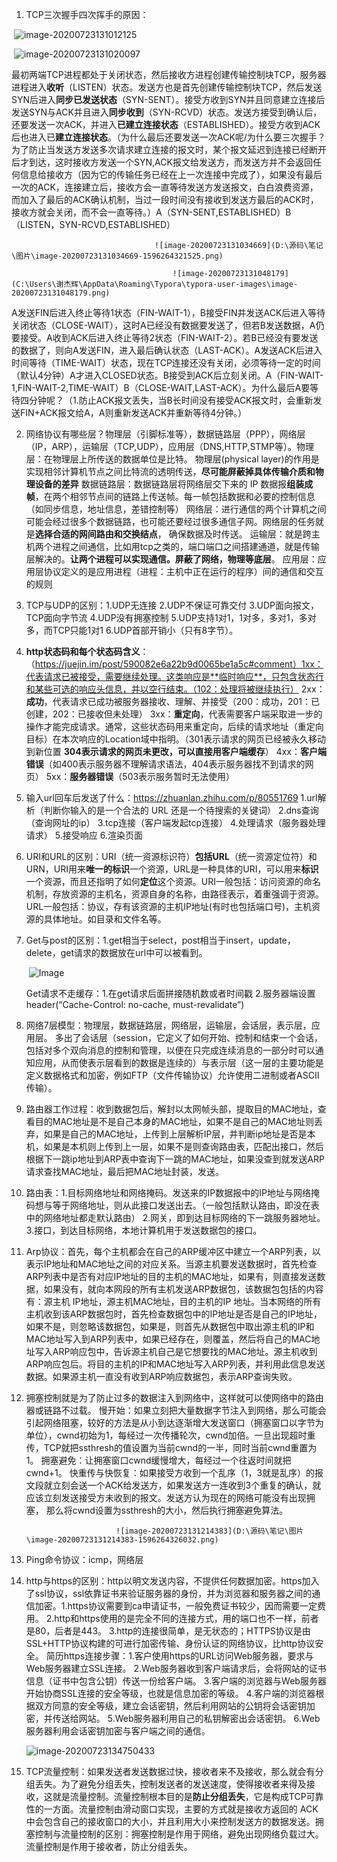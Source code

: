1. TCP三次握手四次挥手的原因：

   

​                               ![image-20200723131012125](D:\源码\笔记\图片\image-20200723131012125-1596264316784.png)

​											![image-20200723131020097](C:\Users\谢杰辉\AppData\Roaming\Typora\typora-user-images\image-20200723131020097.png)



 

最初两端TCP进程都处于关闭状态，然后接收方进程创建传输控制块TCP，服务器进程进入**收听**（LISTEN）状态。发送方也是首先创建传输控制块TCP，然后发送SYN后进入**同步已发送状态**（SYN-SENT）。接受方收到SYN并且同意建立连接后发送SYN与ACK并且进入**同步收到**（SYN-RCVD）状态。发送方接受到确认后，还要发送一次ACK，并进入**已建立连接状态**（ESTABLISHED）。接受方收到ACK后也进入已**建立连接状态**。（为什么最后还要发送一次ACK呢/为什么要三次握手？为了防止当发送方发送多次请求建立连接的报文时，某个报文延迟到连接已经断开后才到达，这时接收方发送一个SYN,ACK报文给发送方，而发送方并不会返回任何信息给接收方（因为它的传输任务已经在上一次连接中完成了），如果没有最后一次的ACK，连接建立后，接收方会一直等待发送方发送报文，白白浪费资源，而加入了最后的ACK确认机制，当过一段时间没有接收到发送方最后的ACK时，接收方就会关闭，而不会一直等待。）A（SYN-SENT,ESTABLISHED）B（LISTEN，SYN-RCVD,ESTABLISHED）

 									![image-20200723131034669](D:\源码\笔记\图片\image-20200723131034669-1596264321525.png)

 										![image-20200723131048179](C:\Users\谢杰辉\AppData\Roaming\Typora\typora-user-images\image-20200723131048179.png)

A发送FIN后进入终止等待1状态（FIN-WAIT-1），B接受FIN并发送ACK后进入等待关闭状态（CLOSE-WAIT），这时A已经没有数据要发送了，但若B发送数据，A仍要接受。A收到ACK后进入终止等待2状态（FIN-WAIT-2）。若B已经没有要发送的数据了，则向A发送FIN，进入最后确认状态（LAST-ACK）。A发送ACK后进入时间等待（TIME-WAIT）状态，现在TCP连接还没有关闭，必须等待一定的时间（默认4分钟）A才进入CLOSED状态。B接受到ACK后立刻关闭。A（FIN-WAIT-1,FIN-WAIT-2,TIME-WAIT）B（CLOSE-WAIT,LAST-ACK）。为什么最后A要等待四分钟呢？（1.防止ACK报文丢失，当B长时间没有接受ACK报文时，会重新发送FIN+ACK报文给A，A则重新发送ACK并重新等待4分钟。）

2. 网络协议有哪些层？物理层（引脚标准等），数据链路层（PPP），网络层（IP，ARP），运输层（TCP,UDP），应用层（DNS,HTTP,STMP等）。物理层：在物理层上所传送的数据单位是比特。 物理层(physical layer)的作用是实现相邻计算机节点之间比特流的透明传送，**尽可能屏蔽掉具体传输介质和物理设备的差异**  数据链路层：数据链路层将网络层交下来的 IP 数据报**组装成帧**，在两个相邻节点间的链路上传送帧。每一帧包括数据和必要的控制信息（如同步信息，地址信息，差错控制等） 网络层：进行通信的两个计算机之间可能会经过很多个数据链路，也可能还要经过很多通信子网。网络层的任务就是**选择合适的网间路由和交换结点**， 确保数据及时传送。  运输层：就是跨主机两个进程之间通信，比如用tcp之类的，端口端口之间搭建通道，就是传输层解决的。**让两个进程可以实现通信。屏蔽了网络，物理等底层**。  应用层：应用层协议定义的是应用进程（进程：主机中正在运行的程序）间的通信和交互的规则

3. TCP与UDP的区别：1.UDP无连接  2.UDP不保证可靠交付  3.UDP面向报文，TCP面向字节流  4.UDP没有拥塞控制  5.UDP支持1对1，1对多，多对1，多对多，而TCP只能1对1 6.UDP首部开销小（只有8字节）。

4. **http状态码和每个状态码含义**：（https://juejin.im/post/590082e6a22b9d0065be1a5c#comment）1xx：代表请求已被接受，需要继续处理。这类响应是**临时响应**，只包含状态行和某些可选的响应头信息，并以空行结束。（102：处理将被继续执行）  2xx：**成功**，代表请求已成功被服务器接收、理解、并接受（200：成功，201：已创建，202：已接收但未处理）  3xx：**重定向**，代表需要客户端采取进一步的操作才能完成请求。通常，这些状态码用来重定向，后续的请求地址（重定向目标）在本次响应的Location域中指明。（301表示请求的网页已经被永久移动到新位置  **304表示请求的网页未更改，可以直接用客户端缓存**） 4xx：**客户端错误**（如400表示服务器不理解请求语法，404表示服务器找不到请求的网页）  5xx：**服务器错误**（503表示服务暂时无法使用）

5. 输入url回车后发送了什么：https://zhuanlan.zhihu.com/p/80551769 1.url解析（判断你输入的是一个合法的 URL 还是一个待搜索的关键词） 2.dns查询（查询网址的ip） 3.tcp连接（客户端发起tcp连接）  4.处理请求（服务器处理请求）  5.接受响应  6.渲染页面

6. URI和URL的区别：URI（统一资源标识符）**包括URL**（统一资源定位符）和URN，URI用来**唯一的标识**一个资源，URL是一种具体的URI，可以用来**标识**一个资源，而且还指明了如何**定位**这个资源。URI一般包括：访问资源的命名机制，存放资源的主机名，资源自身的名称，由路径表示，着重强调于资源。 URL一般包括：协议，存有该资源的主机IP地址(有时也包括端口号)，主机资源的具体地址。如目录和文件名等。

7. Get与post的区别：1.get相当于select，post相当于insert，update，delete，get请求的数据放在url中可以被看到。

    ​	![Image](D:\源码\笔记\图片\Image.png)

   Get请求不走缓存：1.在get请求后面拼接随机数或者时间戳  2.服务器端设置header(“Cache-Control: no-cache, must-revalidate”)

8. 网络7层模型：物理层，数据链路层，网络层，运输层，会话层，表示层，应用层。 多出了会话层（session，它定义了如何开始、控制和结束一个会话，包括对多个双向消息的控制和管理，以便在只完成连续消息的一部分时可以通知应用，从而使表示层看到的数据是连续的）与表示层（这一层的主要功能是定义数据格式和加密，例如FTP（文件传输协议）允许使用二进制或者ASCII传输）。

9. 路由器工作过程：收到数据包后，解封以太网帧头部，提取目的MAC地址，查看目的MAC地址是不是自己本身的MAC地址，如果不是自己的MAC地址则丢弃，如果是自己的MAC地址，上传到上层解析IP层，并判断ip地址是否是本机，如果是本机则上传到上一层，如果不是则查询路由表，匹配出接口，然后根据下一跳ip地址到ARP表中查询下一跳的MAC地址，如果没查到就发送ARP请求查找MAC地址，最后把MAC地址封装，发送。

10. 路由表：1.目标网络地址和网络掩码。发送来的IP数据报中的IP地址与网络掩码想与等于网络地址，则从此接口发送出去。（一般包括默认路由，即没在表中的网络地址都走默认路由） 2.网关，即到达目标网络的下一跳服务器地址。 3.接口，到达目标网络，本地计算机用于发送数据包的接口。

11. Arp协议：首先，每个主机都会在自己的ARP缓冲区中建立一个ARP列表，以表示IP地址和MAC地址之间的对应关系。当源主机要发送数据时，首先检查ARP列表中是否有对应IP地址的目的主机的MAC地址，如果有，则直接发送数据，如果没有，就向本网段的所有主机发送ARP数据包，该数据包包括的内容有：源主机 IP地址，源主机MAC地址，目的主机的IP 地址。当本网络的所有主机收到该ARP数据包时，首先检查数据包中的IP地址是否是自己的IP地址，如果不是，则忽略该数据包，如果是，则首先从数据包中取出源主机的IP和MAC地址写入到ARP列表中，如果已经存在，则覆盖，然后将自己的MAC地址写入ARP响应包中，告诉源主机自己是它想要找的MAC地址。源主机收到ARP响应包后。将目的主机的IP和MAC地址写入ARP列表，并利用此信息发送数据。如果源主机一直没有收到ARP响应数据包，表示ARP查询失败。

12. 拥塞控制就是为了防止过多的数据注入到网络中，这样就可以使网络中的路由器或链路不过载。 慢开始：如果立刻把大量数据字节注入到网络，那么可能会引起网络阻塞，较好的方法是从小到达逐渐增大发送窗口（拥塞窗口以字节为单位），cwnd初始为1，每经过一次传播轮次，cwnd加倍。一旦出现超时重传，TCP就把ssthresh的值设置为当前cwnd的一半，同时当前cwnd重置为1。  拥塞避免：让拥塞窗口cwnd缓慢增大，每经过一个往返时间就把cwnd+1。  快重传与快恢复：如果接受方收到一个乱序（1，3就是乱序）的报文段就立刻会送一个ACK给发送方，如果发送方一连收到3个重复的确认，就应该立刻发送接受方未收到的报文。发送方认为现在的网络可能没有出现拥塞， 那么将cwnd设置为ssthresh的大小，然后执行拥塞避免算法。

     						![image-20200723131214383](D:\源码\笔记\图片\image-20200723131214383-1596264326032.png)

13. Ping命令协议：icmp，网络层

14. http与https的区别：http以明文发送内容，不提供任何数据加密。https加入了ssl协议，ssl依靠证书来验证服务器的身份，并为浏览器和服务器之间的通信加密。1.https协议需要到ca申请证书，一般免费证书较少，因而需要一定费用。 2.http和https使用的是完全不同的连接方式，用的端口也不一样，前者是80，后者是443。  3.http的连接很简单，是无状态的；HTTPS协议是由SSL+HTTP协议构建的可进行加密传输、身份认证的网络协议，比http协议安全。   简历https连接步骤：1.客户使用https的URL访问Web服务器，要求与Web服务器建立SSL连接。 2.Web服务器收到客户端请求后，会将网站的证书信息（证书中包含公钥）传送一份给客户端。 3.客户端的浏览器与Web服务器开始协商SSL连接的安全等级，也就是信息加密的等级。 4.客户端的浏览器根据双方同意的安全等级，建立会话密钥，然后利用网站的公钥将会话密钥加密，并传送给网站。 5.Web服务器利用自己的私钥解密出会话密钥。  6.Web服务器利用会话密钥加密与客户端之间的通信。

     ![image-20200723134750433](D:\源码\笔记\图片\image-20200723134750433-1596264330928.png)

15. TCP流量控制：如果发送者发送数据过快，接收者来不及接收，那么就会有分组丢失。为了避免分组丢失，控制发送者的发送速度，使得接收者来得及接收，这就是流量控制。流量控制根本目的是**防止分组丢失**，它是构成TCP可靠性的一方面。流量控制由滑动窗口实现，主要的方式就是接收方返回的 ACK 中会包含自己的接收窗口的大小，并且利用大小来控制发送方的数据发送。拥塞控制与流量控制的区别：拥塞控制是作用于网络，避免出现网络负载过大。流量控制是作用于接收者，防止分组丢失。